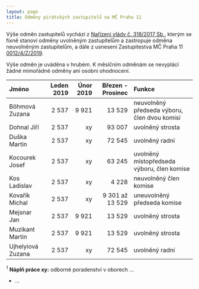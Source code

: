 ```yaml
---
layout: page
title: Odměny pirátských zastupitelů na MČ Praha 11
---
```


Výše odměn zastupitelů vychází z [Nařízení vlády č. 318/2017 Sb.](https://www.zakonyprolidi.cz/cs/2017-318), kterým se fixně stanoví odměny uvolněným zastupitelům a zastropuje odměna neuvolněným zastupitelům, a dále z usnesení Zastupitestva MČ Praha 11 [0012/4/Z/2019](https://www.praha11.cz/redakce/index.php?lanG=cs&clanek=6504&slozka=12&as4uOriginalDomain=www.praha11.cz&as4u_protocol=https&ConfirmCookie=yes&bod=2271542).


Výše odměn je uváděna v hrubém. K měsíčním odměnám se nevyplácí žádné mimořádné odměny ani osobní ohodnocení.


| Jméno  | Leden 2019 | Únor 2019 | Březen - Prosinec | Funkce |
|:--------|---------:|---------:|---------:|:---------|
| Böhmová Zuzana | 2 537 | 9 921 | 13 529 | neuvolněný předseda výboru, člen dvou komisí| 
| Dohnal Jiří | 2 537 | xy | 93 007 | uvolněný strosta | 
| Duška Martin | 2 537 | xy | 72 545 | uvolněný radní |
| Kocourek Josef | 2 537 | xy | 63 245 | uvolněný místopředseda výboru, člen komise |
| Kos Ladislav | 2 537 | xy | 4 228 | neuvolněný člen komise|
| Kovařík Michal | 2 537 | xy | 9 301 až 13 529 | uneuvolněný předseda komise | 
| Mejsnar Jan | 2 537 | 9 921 | 13 529 | uvolněný strosta | 
| Muzikant Martin | 2 537 | 9 921 | 13 529 | uvolněný strosta | 
| Ujhelyiová Zuzana | 2 537 | xy | 72 545 | uvolněný radní |





<sup>1</sup> **Náplň práce xy:** odborné poradenství v oborech ...
 * ...
